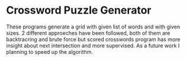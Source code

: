 # Crossword Puzzle Generator
These programs generate a grid with given list of words and
with given sizes.
2 different approeches have been followed, both of them are 
backtracring and brute force but scored crosswords program has more insight 
about next intersection and more supervised. 
As a future work I planning to speed up the algorithm.

